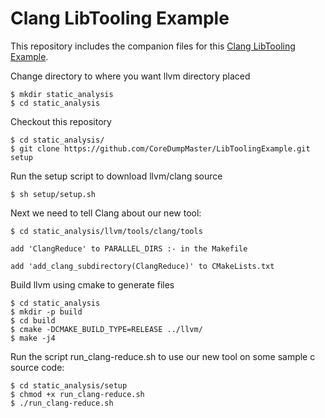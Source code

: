 # Clang LibTooling Example

This repository includes the companion files for this [Clang LibTooling Example](http://kevinaboos.blogspot.com/2013/07/clang-tutorial-part-ii-libtooling.html).

Change directory to where you want llvm directory placed

	$ mkdir static_analysis
	$ cd static_analysis

Checkout this repository 

	$ cd static_analysis/
	$ git clone https://github.com/CoreDumpMaster/LibToolingExample.git setup

Run the setup script to download llvm/clang source

	$ sh setup/setup.sh

Next we need to tell Clang about our new tool:

	$ cd static_analysis/llvm/tools/clang/tools

	add 'ClangReduce' to PARALLEL_DIRS :- in the Makefile
	
	add 'add_clang_subdirectory(ClangReduce)' to CMakeLists.txt

Build llvm using cmake to generate files

	$ cd static_analysis 
	$ mkdir -p build
	$ cd build
	$ cmake -DCMAKE_BUILD_TYPE=RELEASE ../llvm/
	$ make -j4

Run the script run_clang-reduce.sh to use our new tool on some sample c source code:

	$ cd static_analysis/setup
	$ chmod +x run_clang-reduce.sh
	$ ./run_clang-reduce.sh